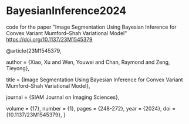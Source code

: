 # BayesianInference2024

code for the paper "Image Segmentation Using Bayesian Inference for Convex Variant Mumford–Shah Variational Model" https://doi.org/10.1137/23M1545379 



@article{23M1545379,

author = {Xiao, Xu and Wen, Youwei and Chan, Raymond and Zeng, Tieyong},

title = {Image Segmentation Using Bayesian Inference for Convex Variant Mumford–Shah Variational Model},

journal = {SIAM Journal on Imaging Sciences},

volume = {17},
number = {1},
pages = {248-272},
year = {2024},
doi = {10.1137/23M1545379},
}
